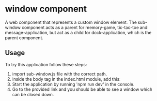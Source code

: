 # <sub-window> window component

A web component that represents a custom window element. The sub-window component acts as a parent for memory-game, tic-tac-toe and message-application, but act as a child for dock-application, which is the parent component.

## Usage 

To try this application follow these steps:
1. import sub-window.js file with the correct path.
2. Inside the body tag in the index.html module, add this: <sub-window>
3. Start the application by running 'npm run dev' in the console.
4. Go to the provided link and you should be able to see a window which can be closed down.